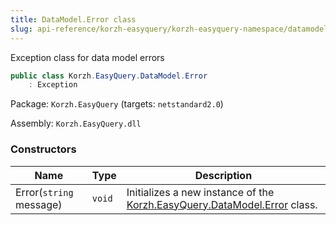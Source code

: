 ```yaml
---
title: DataModel.Error class
slug: api-reference/korzh-easyquery/korzh-easyquery-namespace/datamodel-error-class
---
```

Exception class for data model errors
```csharp
public class Korzh.EasyQuery.DataModel.Error
    : Exception

```
Package: `Korzh.EasyQuery` (targets: `netstandard2.0`)

Assembly: `Korzh.EasyQuery.dll`

### Constructors

| Name | Type | Description | 
| --- | --- | --- | 
| Error(`string` message) | `void` | Initializes a new instance of the [Korzh.EasyQuery.DataModel.Error](api-reference/korzh-easyquery/korzh-easyquery-namespace/datamodel-class) class. |